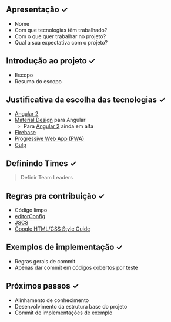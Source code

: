 ## Apresentação &#10003;

- Nome 
- Com que tecnologias têm trabalhado?
- Com o que quer trabalhar no projeto?
- Qual a sua expectativa com o projeto?

## Introdução ao projeto &#10003;
- Escopo
- Resumo do escopo

## Justificativa da escolha das tecnologias &#10003;
- [Angular 2](https://angular.io/)
- [Material Design](https://getmdl.io/) para Angular 
  - Para [Angular 2](https://material.angular.io/) ainda em alfa
- [Firebase](https://firebase.google.com/)
- [Progressive Web App (PWA)](https://developers.google.com/web/fundamentals/getting-started/your-first-progressive-web-app/)
- [Gulp](http://gulpjs.com)

## Definindo Times &#10003;
> Definir Team Leaders

## Regras pra contribuição &#10003;
- Código limpo
- [editorConfig](http://editorconfig.org/)
- [JSCS](http://jscs.info/overview)
- [Google HTML/CSS Style Guide](https://google.github.io/styleguide/htmlcssguide.xml)

## Exemplos de implementação &#10003;
- Regras gerais de commit
- Apenas dar commit em códigos cobertos por teste

## Próximos passos &#10003;
- Alinhamento de conhecimento
- Desenvolvimento da estrutura base do projeto
- Commit de implementações de exemplo
